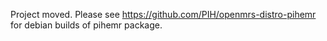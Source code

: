 Project moved.  Please see https://github.com/PIH/openmrs-distro-pihemr for debian builds of pihemr package.